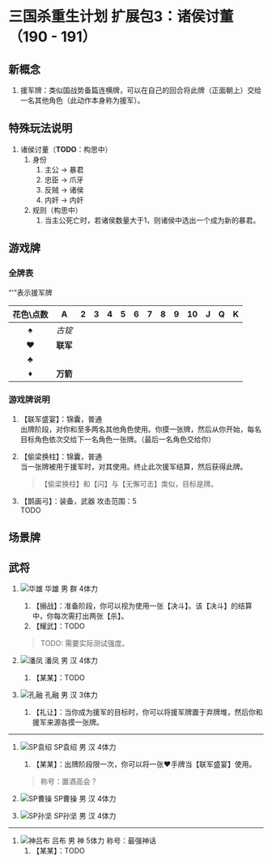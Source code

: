 # 三国杀重生计划 扩展包3：诸侯讨董（190 - 191）

## 新概念

1. 援军牌：类似国战势备篇连横牌，可以在自己的回合将此牌（正面朝上）交给一名其他角色（此动作本身称为援军）。

## 特殊玩法说明

1. 诸侯讨董（**TODO**：构思中）
   1. 身份
      1. 主公 -> 暴君
      2. 忠臣 -> 爪牙
      3. 反贼 -> 诸侯
      4. 内奸 -> 内奸
   2. 规则（构思中）
      1. 当主公死亡时，若诸侯数量大于1，则诸侯中选出一个成为新的暴君。

## 游戏牌

### 全牌表

“'”表示援军牌

| 花色\点数  |    A     |   2   |   3   |   4   |   5   |   6   |   7   |   8   |   9   |  10   |   J   |   Q   |   K   |
| :-------: | :------: | :---: | :---: | :---: | :---: | :---: | :---: | :---: | :---: | :---: | :---: | :---: | :---: |
|     ♠     |  *古锭*  |       |       |       |       |       |       |       |       |       |       |       |       |
|     ♥     | **联军** |       |       |       |       |       |       |       |       |       |       |       |       |
|     ♣     |          |       |       |       |       |       |       |       |       |       |       |       |       |
|     ♦     | **万箭** |       |       |       |       |       |       |       |       |       |       |       |       |

### 游戏牌说明

1. 【联军盛宴】：锦囊，普通  
   出牌阶段，对你和至多两名其他角色使用。你摸一张牌，然后从你开始，每名目标角色依次交给下一名角色一张牌。（最后一名角色交给你）
2. 【偷梁换柱】：锦囊，普通  
   当一张牌被用于援军时，对其使用。终止此次援军结算，然后获得此牌。

   > 【偷梁换柱】和【闪】与【无懈可击】类似，目标是牌。
3. 【鹊画弓】：装备，武器 攻击范围：5  
   TODO

## 场景牌

## 武将

1. ![华雄](./assets/images/heroes/华雄.jpg) 华雄 男 群 4体力
   1. 【搦战】：准备阶段，你可以视为使用一张【决斗】。该【决斗】的结算中，你每次需打出两张【杀】。
   2. 【耀武】：TODO

   > TODO: 需要实际测试强度。

2. ![潘凤](./assets/images/heroes/潘凤.jpg) 潘凤 男 汉 4体力
   1. 【某某】：TODO
3. ![孔融](./assets/images/heroes/孔融.jpg) 孔融 男 汉 3体力
   1. 【礼让】：当你成为援军的目标时，你可以将援军牌置于弃牌堆，然后你和援军来源各摸一张牌。

----

1. ![SP袁绍](./assets/images/heroes/SP袁绍.jpg) SP袁绍 男 汉 4体力
   1. 【某某】：出牌阶段限一次，你可以将一张♥手牌当【联军盛宴】使用。

   > 称号：置酒高会？
2. ![SP曹操](./assets/images/heroes/SP曹操.jpg) SP曹操 男 汉 4体力
3. ![SP孙坚](./assets/images/heroes/SP孙坚.jpg) SP孙坚 男 汉 4体力

----

1. ![神吕布](./assets/images/heroes/神吕布.jpg) 吕布 男 神 5体力 称号：最强神话  
   1. 【某某】：TODO
